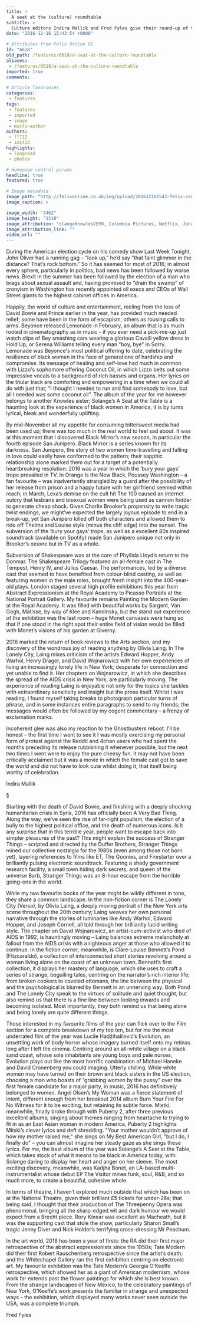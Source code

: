 ```yaml
---
title: >
  A seat at the (culture) roundtable
subtitle: >
  Culture editors Indira Mallik and Fred Fyles give their round-up of the last 12 months in terms of culutre. Expect TV escapism, highlighting women in music, and going crazy over Olivia Laing...
date: "2016-12-16 15:43:54 +0000"

# Attributes from Felix Online V1
id: "6618"
old_path: /features/6618/a-seat-at-the-culture-roundtable
aliases:
 - /features/6618/a-seat-at-the-culture-roundtable
imported: true
comments:

# Article Taxonomies
categories:
 - features
tags:
 - features
 - imported
 - image
 - multi-author
authors:
 - ff712
 - im1413
highlights:
 - longread
 - photos

# Homepage control params
headline: true
featured: true

# Image metadata
image_path: "http://felixonline.co.uk/img/upload/201612161543-felix-composite.jpg"
image_caption: >

image_width: "3462"
image_height: "1518"
image_attribution: "olangeKnowlesVEVO, Columbia Pictures, Netflix, Jonathan Ring, Alfred Stieglitz, Pavel Antonov, Paul Smithies (diymag.com), rocbeyonce /Wikimedia Commons, Jabari Jacobs (atalanticrecords.com). Composite: Felix"
image_attribution_link: ""
video_url: ""
---
```


During the American election cycle on his comedy show Last Week Tonight, John Oliver had a running gag – “look up,” he’d say “that faint glimmer in the distance? That’s rock bottom.” So it has seemed for most of 2016; in almost every sphere, particularly in politics, bad news has been followed by worse news. Brexit in the summer has been followed by the election of a man who brags about sexual assault and, having promised to “drain the swamp” of cronyism in Washington has recently appointed oil execs and CEOs of Wall Street giants to the highest cabinet offices in America.

Happily, the world of culture and entertainment, reeling from the loss of David Bowie and Prince earlier in the year, has provided much needed relief; some have been in the form of escapism, others as rousing calls to arms. Beyonce released Lemonade in February, an album that is as much rooted in cinematography as in music - if you ever need a pick-me-up just watch clips of Bey smashing cars wearing  a glorious Cavalli yellow dress in Hold Up, or Serena Williams telling every man "boy, bye" in Sorry.  Lemonade was Beyonce's most political offering to date, celebrating the resilience of black women in the face of generations of hardship and compromise. Its message of healing and self-love had much in common with Lizzo's sophomore offering Coconut Oil, in which Lizzo belts out some impressive vocals to a background of rich basses and organs. Her lyrics on the titular track are comforting and empowering in a time when we could all do with just that; “I thought I needed to run and find somebody to love, but all I needed was some coconut oil”. The album of the year  for me however belongs to another Knowles sister; Solange’s A Seat at the Table is a haunting look at the experience of black women in America, it is by turns lyrical, bleak and wonderfully uplifting.

By mid-November all my appetite for consuming bittersweet media had been used up; there was too much in the real world to feel sad about. It was at this moment that I discovered Black Mirror’s new season, in particular the fourth episode San Junipero. Black Mirror is a series known for its darkness. San Junipero, the story of two women time-travelling and falling in love could easily have conformed to the pattern;  their sapphic relationship alone marked them out for a target of a potentially heartbreaking resolution: 2016 was a year in which the ‘bury your gays’ trope prevailed in TV. In Orange Is the New Black, Poussey Washington – a fan favourite – was inadvertently strangled by a guard after the possibility of her release from prison and a happy future with her girlfriend seemed within reach; in March, Lexa’s demise on the cult hit The 100 caused an internet outcry that lesbians and bisexual women were being used as cannon fodder to generate cheap shock. Given Charlie Brooker’s propensity to write tragic twist endings, we might’ve expected the largely joyous episode to end in a break-up, yet San Junipero killed off both characters and allowed them to ride off Thelma and Louise style (minus the cliff edge) into the sunset. The subversion of the ‘bury your gays’ trope, as well as a excellent 80s inspired soundtrack (available on Spotify) made San Junipero unique not only in Brooker’s oeuvre but in TV as a whole.

Subversion of Shakespeare was at the core of Phyllida Lloyd’s return to the Donmar. The Shakespeare Trilogy featured an all-female cast in The Tempest, Henry IV, and Julius Caesar. The performances, led by a diverse cast that seemed to have benefited from colour-blind casting, as well as featuring women in the male roles, brought fresh insight into the 400-year-old plays.
London staged several high profile exhibitions this year from Abstract Expressionism at the Royal Academy to Picasso Portraits at the National Portrait Gallery. My favourite remains Painting the Modern Garden at the Royal Academy. It was filled with beautiful works by Sargent, Van Gogh, Matisse, by way of Klee and Kandinsky, but the stand out experience of the exhibition was the last room  – huge Monet canvases were hung so that if one stood in the right spot their entire field of vision would be filled with Monet’s visions of his garden at Giverny.

2016 marked the return of book reviews to the Arts section, and my discovery of the wondrous joy of reading anything by Olivia Laing. In The Lonely City, Laing mixes criticism of the artists Edward Hopper, Andy Warhol, Henry Drager, and David Wojnarowicz with her own experiences of living an increasingly lonely life in New York; desperate for connection and yet unable to find it. Her chapters on Wojnarowicz, in which she describes the spread of the AIDS crisis in New York, are particularly moving. The experience of reading Laing is enjoyable not only for the topics she tackles with extraordinary sensitivity and insight but the prose itself. Whilst I was reading, I found myself taking breaks to photograph particular turns of phrase, and in some instances entire paragraphs to send to my friends; the messages would often be followed by my cogent commentary - a frenzy of exclamation marks.

Incoherent glee was also my reaction to the Ghostbusters reboot. I’ll be honest – the first time I went to see it I was mostly exercising my personal form of protest against the Reddit and 4chan users who had spent the months preceding its release rubbishing it whenever possible, but the next two times I went were to enjoy the pure cheesy fun. It may not have been critically acclaimed but it was a movie in which the female cast got to save the world and did not have to look cute whilst doing it, that itself being worthy of celebration.

Indira Mallik

§

Starting with the death of David Bowie, and finishing with a deeply shocking humanitarian crisis in Syria, 2016 has officially been A Very Bad Thing. Along the way, we’ve seen the rise of far-right populism, the election of a bully to the highest political office, and the death of numerous icons. Is it any surprise that in this terrible year, people want to escape back into simpler pleasures of the past? This might explain the success of Stranger Things – scripted and directed by the Duffer Brothers, Stranger Things mined our collective nostalgia for the 1980s (even among those not born yet), layering references to films like ET, The Goonies, and Firestarter over a brilliantly pulsing electronic soundtrack. Featuring a shady government research facility, a small town hiding dark secrets, and queen of the universe Barb, Stranger Things was an 8-hour escape from the horrible going-ons in the world.

While my two favourite books of the year might be wildly different in tone, they share a common landscape. In the non-fiction corner is The Lonely City (Verso), by Olivia Laing, a deeply moving portrait of the New York arts scene throughout the 20th century; Laing weaves her own personal narrative through the stories of luminaries like Andy Warhol, Edward Hopper, and Joseph Cornell, all told through her brilliantly lucid writing style. The chapter on David Wojnarowicz, an artist-cum-activist who died of AIDS in 1992, is hauntingly moving – Laing balances extreme melancholy at fallout from the AIDS crisis with a righteous anger at those who allowed it to continue. In the fiction corner, meanwhile, is Clare-Louise Bennett’s Pond (Fitzcaraldo), a collection of interconnected short stories revolving around a woman living alone on the coast of an unknown town. Bennett’s first collection, it displays her mastery of language, which she uses to craft a series of strange, beguiling tales, centring on the narrator’s rich interior life; from broken cookers to coveted ottomans, the line between the physical and the psychological is blurred by Bennett in an unnerving way. Both Pond and The Lonely City speak to the virtues of solitude and quiet thought, but also remind us that there is a fine line between looking inwards and becoming isolated. Most importantly, they both remind us that being alone and being lonely are quite different things.

Those interested in my favourite films of the year can flick over to the Film section for a complete breakdown of my top ten, but for me the most underrated film of the year was Lucile Hadžihalilović’s Evolution, an unsettling work of body horror whose imagery burned itself onto my retinas long after I left the cinema. Centring around an all-white village on a black sand coast, whose sole inhabitants are young boys and pale nurses, Evolution plays out like the most horrific combination of Michael Haneke and David Cronenberg you could imaging. Utterly chilling.
While white women may have turned on their brown and black sisters in the US election, choosing a man who boasts of “grabbing women by the pussy” over the first female candidate for a major party, in music, 2016 has definitively belonged to women. Angel Olsen’s My Woman was a fierce statement of intent, different enough from her breakout 2014 album Burn Your Fire For No Witness for it to be exciting, but retaining its subtle force. Mistki, meanwhile, finally broke through with Puberty 2, after three previous excellent albums; singing about themes ranging from heartache to trying to fit in as an East Asian woman in modern America, Puberty 2 highlights Mitski’s clever lyrics and deft shredding. "Your mother wouldn’t approve of how my mother raised me," she sings on My Best American Girl, "but I do, I finally do" – you can almost imagine her steady gaze as she sings these lyrics. For me, the best album of the year was Solange’s A Seat at the Table, which takes stock of what it means to be black in America today, with Solange daring to display her heart and anger on her sleeve. The most exciting discovery, meanwhile, was Kadjha Bonet, an LA-based multi-instrumentalist whose debut EP The Visitor mines funk, soul, R&amp;B, and so much more, to create a beautiful, cohesive whole.

In terms of theatre, I haven’t explored much outside that which has been on at the National Theatre, given their brilliant £5 tickets for under-26s; that being said, I thought that their production of The Threepenny Opera was phenomenal, bringing all the sharp-edged wit and dark humour we would expect from a Brecht piece. Rory Kinear was excellent as Macheath, but it was the supporting cast that stole the show, particularly Sharon Small’s tragic Jenny Diver and Nick Holder’s terrifying cross-dressing Mr Peachum.

In the art world, 2016 has been a year of firsts: the RA did their first major retrospective of the abstract expressionists since the 1950s; Tate Modern did their first Robert Rauschenberg retrospective since the artist’s death; and the Whitechapel Gallery ran the first exhibition centring on electronic art. My favourite exhibition was the Tate Modern’s Georgia O’Keeffe retrospective, which showed her as a giant of American modernism, whose work far extends past the flower paintings for which she is best known. From the strange landscapes of New Mexico, to the celebratory paintings of New York, O’Keeffe’s work presents the familiar in strange and unexpected ways – the exhibition, which displayed many works never seen outside the USA, was a complete triumph.

Fred Fyles
